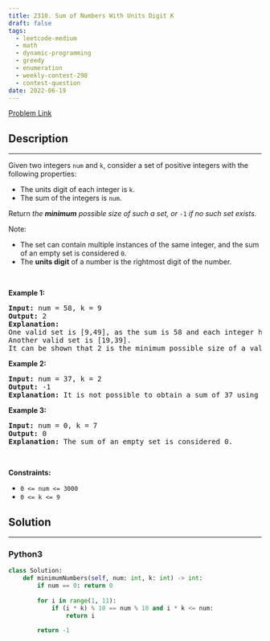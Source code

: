```yaml
---
title: 2310. Sum of Numbers With Units Digit K
draft: false
tags: 
  - leetcode-medium
  - math
  - dynamic-programming
  - greedy
  - enumeration
  - weekly-contest-298
  - contest-question
date: 2022-06-19
---
```


[Problem Link](https://leetcode.com/problems/sum-of-numbers-with-units-digit-k/)

## Description

---
<p>Given two integers <code>num</code> and <code>k</code>, consider a set of positive integers with the following properties:</p>

<ul>
	<li>The units digit of each integer is <code>k</code>.</li>
	<li>The sum of the integers is <code>num</code>.</li>
</ul>

<p>Return <em>the <strong>minimum</strong> possible size of such a set, or </em><code>-1</code><em> if no such set exists.</em></p>

<p>Note:</p>

<ul>
	<li>The set can contain multiple instances of the same integer, and the sum of an empty set is considered <code>0</code>.</li>
	<li>The <strong>units digit</strong> of a number is the rightmost digit of the number.</li>
</ul>

<p>&nbsp;</p>
<p><strong class="example">Example 1:</strong></p>

<pre>
<strong>Input:</strong> num = 58, k = 9
<strong>Output:</strong> 2
<strong>Explanation:</strong>
One valid set is [9,49], as the sum is 58 and each integer has a units digit of 9.
Another valid set is [19,39].
It can be shown that 2 is the minimum possible size of a valid set.
</pre>

<p><strong class="example">Example 2:</strong></p>

<pre>
<strong>Input:</strong> num = 37, k = 2
<strong>Output:</strong> -1
<strong>Explanation:</strong> It is not possible to obtain a sum of 37 using only integers that have a units digit of 2.
</pre>

<p><strong class="example">Example 3:</strong></p>

<pre>
<strong>Input:</strong> num = 0, k = 7
<strong>Output:</strong> 0
<strong>Explanation:</strong> The sum of an empty set is considered 0.
</pre>

<p>&nbsp;</p>
<p><strong>Constraints:</strong></p>

<ul>
	<li><code>0 &lt;= num &lt;= 3000</code></li>
	<li><code>0 &lt;= k &lt;= 9</code></li>
</ul>


## Solution

---
### Python3
``` py title='sum-of-numbers-with-units-digit-k'
class Solution:
    def minimumNumbers(self, num: int, k: int) -> int:
        if num == 0: return 0
        
        for i in range(1, 11):
            if (i * k) % 10 == num % 10 and i * k <= num:
                return i
        
        return -1
```

